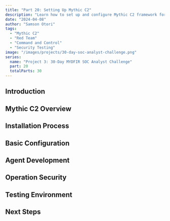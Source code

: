 ```yaml
---
title: "Part 20: Setting Up Mythic C2"
description: "Learn how to set up and configure Mythic C2 framework for red team operations and enhance blue team detection capabilities."
date: "2024-04-08"
author: "Samson Otori"
tags:
  - "Mythic C2"
  - "Red Team"
  - "Command and Control"
  - "Security Testing"
image: "/images/projects/30-day-soc-analyst-challenge.png"
series:
  name: "Project 3: 30-Day MYDFIR SOC Analyst Challenge"
  part: 20
  totalParts: 30
---
```


## Introduction

## Mythic C2 Overview

## Installation Process

## Basic Configuration

## Agent Development

## Operation Security

## Testing Environment

## Next Steps 